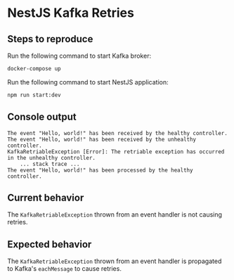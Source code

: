 # NestJS Kafka Retries

## Steps to reproduce

Run the following command to start Kafka broker:

```sh
docker-compose up
```

Run the following command to start NestJS application:

```sh
npm run start:dev
```

## Console output

```
The event "Hello, world!" has been received by the healthy controller.
The event "Hello, world!" has been received by the unhealthy controller.
KafkaRetriableException [Error]: The retriable exception has occurred in the unhealthy controller.
    ... stack trace ...
The event "Hello, world!" has been processed by the healthy controller.
```

## Current behavior

The `KafkaRetriableException` thrown from an event handler is not causing retries.

## Expected behavior

The `KafkaRetriableException` thrown from an event handler is propagated to Kafka's `eachMessage` to cause retries.